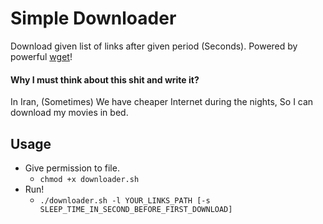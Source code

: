 # Simple Downloader

Download given list of links after given period (Seconds). Powered by powerful [wget](https://en.wikipedia.org/wiki/Wget)!


#### Why I must think about this shit and write it?

In Iran, (Sometimes) We have cheaper Internet during the  nights, So I can download my movies in bed.

## Usage

- Give permission to file.
    - `chmod +x downloader.sh`
- Run!
    -  `./downloader.sh -l YOUR_LINKS_PATH [-s SLEEP_TIME_IN_SECOND_BEFORE_FIRST_DOWNLOAD]`

